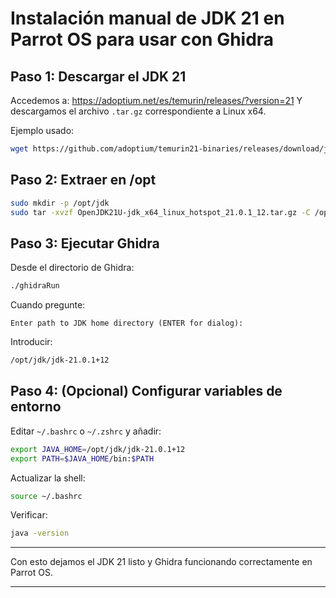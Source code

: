 # Instalación manual de JDK 21 en Parrot OS para usar con Ghidra

## Paso 1: Descargar el JDK 21

Accedemos a:  https://adoptium.net/es/temurin/releases/?version=21  Y descargamos el archivo `.tar.gz` correspondiente a Linux x64.

Ejemplo usado:

```bash
wget https://github.com/adoptium/temurin21-binaries/releases/download/jdk-21.0.1%2B12/OpenJDK21U-jdk_x64_linux_hotspot_21.0.1_12.tar.gz
````

## Paso 2: Extraer en /opt

```bash
sudo mkdir -p /opt/jdk
sudo tar -xvzf OpenJDK21U-jdk_x64_linux_hotspot_21.0.1_12.tar.gz -C /opt/jdk
```

## Paso 3: Ejecutar Ghidra

Desde el directorio de Ghidra:

```bash
./ghidraRun
```

Cuando pregunte:

```
Enter path to JDK home directory (ENTER for dialog):
```

Introducir:

```bash
/opt/jdk/jdk-21.0.1+12
```

## Paso 4: (Opcional) Configurar variables de entorno

Editar `~/.bashrc` o `~/.zshrc` y añadir:

```bash
export JAVA_HOME=/opt/jdk/jdk-21.0.1+12
export PATH=$JAVA_HOME/bin:$PATH
```

Actualizar la shell:

```bash
source ~/.bashrc
```

Verificar:

```bash
java -version
```

---

Con esto dejamos el JDK 21 listo y Ghidra funcionando correctamente en Parrot OS.

---


